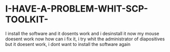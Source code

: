 # I-HAVE-A-PROBLEM-WHIT-SCP-TOOLKIT-
I install the software and it dosents work and i desinstall it now my mouse doesent work now how can i fix it, i try whit the administrator of diapositives but it doesent work, i dont want to install the software again
